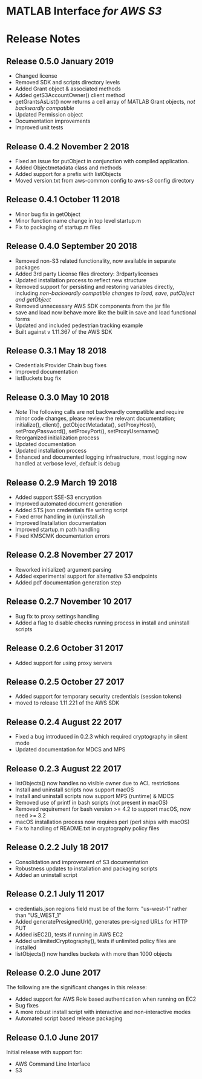 # MATLAB Interface *for AWS S3*
# Release Notes

## Release 0.5.0 January 2019
* Changed license
* Removed SDK and scripts directory levels
* Added Grant object & associated methods
* Added getS3AccountOwner() client method
* getGrantsAsList() now returns a cell array of MATLAB Grant objects, *not backwardly compatible*
* Updated Permission object
* Documentation improvements
* Improved unit tests

## Release 0.4.2 November 2 2018
* Fixed an issue for putObject in conjunction with compiled application.
* Added Objectmetadata class and methods
* Added support for a prefix with listObjects
* Moved version.txt from aws-common config to aws-s3 config directory

## Release 0.4.1 October 11 2018
* Minor bug fix in getObject
* Minor function name change in top level startup.m
* Fix to packaging of startup.m files

## Release 0.4.0 September 20 2018
* Removed non-S3 related functionality, now available in separate packages
* Added 3rd party License files directory: 3rdpartylicenses
* Updated installation process to reflect new structure
* Removed support for persisting and restoring variables directly, including *non-backwardly compatible changes to load, save, putObject and getObject*
* Removed unnecessary AWS SDK components from the jar file
* save and load now behave more like the built in save and load functional forms
* Updated and included pedestrian tracking example
* Built against v 1.11.367 of the AWS SDK

## Release 0.3.1 May 18 2018
* Credentials Provider Chain bug fixes
* Improved documentation
* listBuckets bug fix

## Release 0.3.0 May 10 2018
* *Note* The following calls are not backwardly compatible and require minor code changes, please review the relevant documentation; initialize(), client(), getObjectMetadata(), setProxyHost(), setProxyPassword(), setProxyPort(), setProxyUsername()
* Reorganized initialization process
* Updated documentation
* Updated installation process
* Enhanced and documented logging infrastructure, most logging now handled at verbose level, default is debug

## Release 0.2.9 March 19 2018
* Added support SSE-S3 encryption
* Improved automated document generation
* Added STS json credentials file writing script
* Fixed error handling in (un)install.sh
* Improved Installation documentation
* Improved startup.m path handling
* Fixed KMSCMK documentation errors

## Release 0.2.8 November 27 2017
* Reworked initialize() argument parsing
* Added experimental support for alternative S3 endpoints
* Added pdf documentation generation step

## Release 0.2.7 November 10 2017
* Bug fix to proxy settings handling
* Added a flag to disable checks running process in install and uninstall scripts

## Release 0.2.6 October 31 2017
* Added support for using proxy servers

## Release 0.2.5 October 27 2017
* Added support for temporary security credentials (session tokens)
* moved to release 1.11.221 of the AWS SDK

## Release 0.2.4 August 22 2017
* Fixed a bug introduced in 0.2.3 which required cryptography in silent mode
* Updated documentation for MDCS and MPS

## Release 0.2.3 August 22 2017
* listObjects() now handles no visible owner due to ACL restrictions
* Install and uninstall scripts now support macOS
* Install and uninstall scripts now support MPS (runtime) & MDCS
* Removed use of printf in bash scripts (not present in macOS)
* Removed requirement for bash version >= 4.2 to support macOS, now need >= 3.2
* macOS installation process now requires perl (perl ships with macOS)
* Fix to handling of README.txt in cryptography policy files

## Release 0.2.2 July 18 2017
* Consolidation and improvement of S3 documentation
* Robustness updates to installation and packaging scripts
* Added an uninstall script

## Release 0.2.1 July 11 2017
* credentials.json regions field must be of the form: "us-west-1" rather than "US_WEST_1"
* Added generatePresignedUrl(), generates pre-signed URLs for HTTP PUT
* Added isEC2(), tests if running in AWS EC2
* Added unlimitedCryptography(), tests if unlimited policy files are installed
* listObjects() now handles buckets with more than 1000 objects

## Release 0.2.0 June 2017
The following are the significant changes in this release:

* Added support for AWS Role based authentication when running on EC2
* Bug fixes
* A more robust install script with interactive and non-interactive modes
* Automated script based release packaging

## Release 0.1.0 June 2017
Initial release with support for:

* AWS Command Line Interface
* S3

[//]: #  (Copyright 2018 The MathWorks, Inc.)
